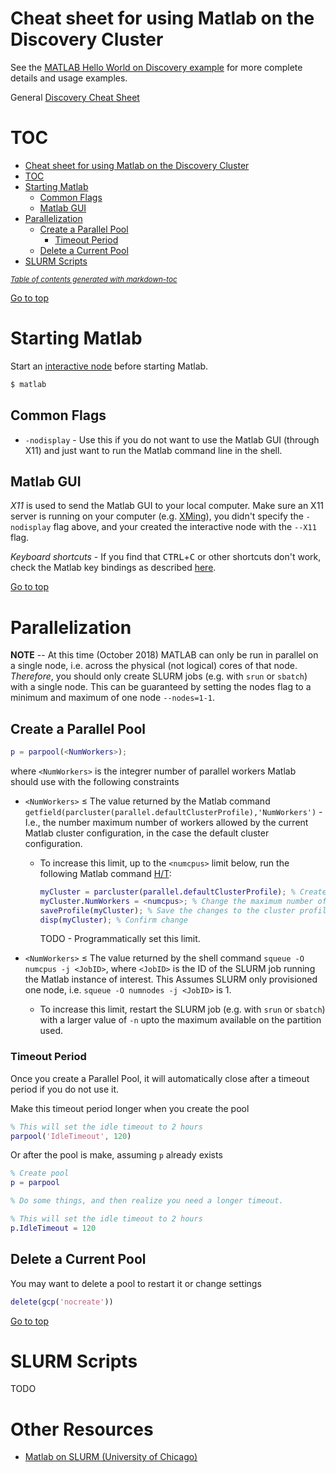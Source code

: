 Cheat sheet for using Matlab on the Discovery Cluster
====================================================

See the [MATLAB Hello World on Discovery example](README.md) for more complete details and usage examples.

General [Discovery Cheat Sheet](https://github.com/NEU-ABLE-LAB/NEU_RC_HELLO/blob/master/README.md)

TOC
====

- [Cheat sheet for using Matlab on the Discovery Cluster](#cheat-sheet-for-using-matlab-on-the-discovery-cluster)
- [TOC](#toc)
- [Starting Matlab](#starting-matlab)
  * [Common Flags](#common-flags)
  * [Matlab GUI](#matlab-gui)
- [Parallelization](#parallelization)
  * [Create a Parallel Pool](#create-a-parallel-pool)
    + [Timeout Period](#timeout-period)
  * [Delete a Current Pool](#delete-a-current-pool)
- [SLURM Scripts](#slurm-scripts)

<small><i><a href='http://ecotrust-canada.github.io/markdown-toc/'>Table of contents generated with markdown-toc</a></i></small>

[Go to top](#cheat-sheet-for-using-matlab-on-the-discovery-cluster)

Starting Matlab
===============
Start an [interactive node](https://github.com/NEU-ABLE-LAB/NEU_RC_HELLO/blob/master/README.md#starting-an-interactive-node) before starting Matlab.

```bash
$ matlab
```

Common Flags
------------
* `-nodisplay` - Use this if you do not want to use the Matlab GUI (through X11) and just want to run the Matlab command line in the shell.

Matlab GUI
----------
*X11* is used to send the Matlab GUI to your local computer. Make sure an X11 server is running on your computer (e.g. [XMing](https://sourceforge.net/projects/xming/)), you didn't specify the `-nodisplay` flag above, and your created the interactive node with the `--X11` flag. 

*Keyboard shortcuts* - If you find that <kbd>CTRL</kbd>+<kbd>C</kbd> or other shortcuts don't work, check the Matlab key bindings as described [here](https://www.mathworks.com/matlabcentral/answers/103161-why-am-i-unable-to-use-copy-ctrl-c-and-paste-ctrl-v-keyboard-short-cuts-in-the-text-editing-mode#answer_112506).

[Go to top](#cheat-sheet-for-using-matlab-on-the-discovery-cluster)

Parallelization
===============
**NOTE** -- At this time (October 2018) MATLAB can only be run in parallel on a single node, i.e. across the physical (not logical) cores of that node. *Therefore*, you should only create SLURM jobs (e.g. with `srun` or `sbatch`) with a single node. This can be guaranteed by setting the nodes flag to a minimum and maximum of one node `--nodes=1-1`. 

Create a Parallel Pool
----------------------

```matlab
p = parpool(<NumWorkers>);
```

where `<NumWorkers>` is the integrer number of parallel workers Matlab should use with the following constraints

* `<NumWorkers>` ≤ The value returned by the Matlab command `getfield(parcluster(parallel.defaultClusterProfile),'NumWorkers')` - I.e., the number maximum number of workers allowed by the current Matlab cluster configuration, in the case the default cluster configuration.
    
    * To increase this limit, up to the `<numcpus>` limit below, run the following Matlab command [H/T](https://www.mathworks.com/help/distcomp/saveprofile.html):
    
      ```matlab
      myCluster = parcluster(parallel.defaultClusterProfile); % Create a cluster object
      myCluster.NumWorkers = <numcpus>; % Change the maximum number of workers
      saveProfile(myCluster); % Save the changes to the cluster profile
      disp(myCluster); % Confirm change
      ```
      
      TODO - Programmatically set this limit.
    
* `<NumWorkers>` ≤ The value returned by the shell command `squeue -O numcpus -j <JobID>`, where `<JobID>` is the ID of the SLURM job running the Matlab instance of interest. This Assumes SLURM only provisioned one node, i.e. `squeue -O numnodes -j <JobID>` is 1. 

  * To increase this limit, restart the SLURM job (e.g. with `srun` or `sbatch`) with a larger value of `-n` upto the maximum available on the partition used.

### Timeout Period

Once you create a Parallel Pool, it will automatically close after a timeout period if you do not use it. 

Make this timeout period longer when you create the pool

```matlab
% This will set the idle timeout to 2 hours 
parpool('IdleTimeout', 120)
```

Or after the pool is make, assuming `p` already exists

```matlab
% Create pool
p = parpool

% Do some things, and then realize you need a longer timeout.

% This will set the idle timeout to 2 hours 
p.IdleTimeout = 120
```

Delete a Current Pool
---------------------
You may want to delete a pool to restart it or change settings

```matlab
delete(gcp('nocreate'))
```

[Go to top](#cheat-sheet-for-using-matlab-on-the-discovery-cluster)

SLURM Scripts
=============
TODO

Other Resources
===============

* [Matlab on SLURM (University of Chicago)](https://rcc.uchicago.edu/docs/software/environments/matlab/)
